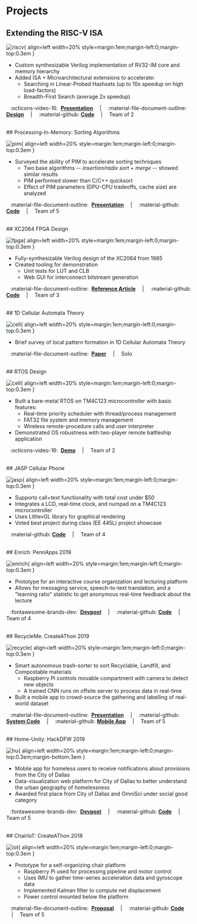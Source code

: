 # Projects

## Extending the RISC-V ISA

![riscv](assets/projects/RISCV_Logo.png){ align=left width=20% style=margin:1em;margin-left:0;margin-top:0.3em }

* Custom synthesizable Verilog implementation of RV32-IM core and memory hierarchy
* Added ISA + Microarchitectural extensions to accelerate:
    * Searching in Linear-Probed Hashsets (up to 10x speedup on high load-factors)
    * Breadth-First Search (average 2x speedup) 

&ensp; :octicons-video-16: &nbsp;[**Presentation**](https://vimeopro.com/utece/capstone2021spring/video/543700201)
&emsp;|&emsp; :material-file-document-outline: [**Design**](https://docs.google.com/document/d/1Ygt9UbJ5kYmJLXBvFtrCkNEAzlkYbvzGRgO9i6_9oP4/edit?usp=sharing)
&emsp;|&emsp; :material-github: [**Code**](https://github.com/Patt-Senior-Design/core-design)
&emsp;|&emsp; Team of 2



<br/>
## Processing-In-Memory: Sorting Algorithms

![pim](assets/projects/PIM.jpg){ align=left width=20% style=margin:1em;margin-left:0;margin-top:0.3em }

* Surveyed the ability of PIM to accelerate sorting techniques
    * Two base algorithms -- *insertion/radix sort* + *merge* -- showed similar results
    * PIM performed slower than C/C++ quicksort
    * Effect of PIM parameters (DPU-CPU tradeoffs, cache size) are analyzed

&ensp; :material-file-document-outline: &nbsp;[**Presentation**](https://docs.google.com/presentation/d/1zqjP24BIFGV1ArI6x-K1hgJrn6dM-mcpVgXRz3by6Ms/edit#slide=id.p)
&emsp;|&emsp; :material-github: [**Code**](https://github.com/yashparakh111/upmem-dpu)
&emsp;|&emsp; Team of 5



<br/>
## XC2064 FPGA Design

![fpga](assets/projects/FPGA.jpg){ align=left width=20% style=margin:1em;margin-left:0;margin-top:0.3em }

* Fully-synthesizable Verilog design of the XC2064 from 1985
* Created tooling for demonstration
    * Unit tests for LUT and CLB
    * Web GUI for interconnect bitstream generation

&ensp; :material-file-document-outline: &nbsp;[**Reference Article**](https://www.righto.com/2020/09/reverse-engineering-first-fpga-chip.html)
&emsp;|&emsp; :material-github: [**Code**](https://github.com/VLSI-Project/project)
&emsp;|&emsp; Team of 3



<br/>
## 1D Cellular Automata Theory

![cell](assets/projects/multi_choice.png){ align=left width=20% style=margin:1em;margin-left:0;margin-top:0.3em }

* Brief survey of local pattern formation in 1D Cellular Automata Theory  

&ensp; :material-file-document-outline: &nbsp;[**Paper**](https://drive.google.com/file/d/1pp3Ui8jZkbUepoJQDvJm0HQ-iSu-Dniv/view)
&emsp;|&emsp; Solo



<br/>
## RTOS Design

![cell](assets/projects/RTOS2.png){ align=left width=20% style=margin:1em;margin-left:0;margin-top:0.3em }

* Built a bare-metal RTOS on TM4C123 microcontroller with basic features:
    * Real-time priority scheduler with thread/process management 
    * FAT32 file system and memory management
    * Wireless remote-procedure calls and user interpreter 
* Demonstrated OS robustness with two-player remote battleship application

&ensp; :octicons-video-16: &nbsp;[**Demo**](https://www.youtube.com/watch?v=N1q2bLxdYYM)
&emsp;|&emsp; Team of 2


<br/>
## JASP Cellular Phone

![jasp](assets/projects/JASP2.jpg){ align=left width=20% style=margin:1em;margin-left:0;margin-top:0.3em }

* Supports call+text functionality with total cost under $50
* Integrates a LCD, real-time clock, and numpad on a TM4C123 microcontroller
* Uses LittlevGL library for graphical rendering
* Voted best project during class (EE 445L) project showcase

&ensp; :material-github: [**Code**](https://github.com/JASP-EE445L-Fall19/Phone_4C123)
&emsp;|&emsp; Team of 4



<br/>
## Enrich: PennApps 2019

![enrich](assets/projects/Enrich.png){ align=left width=20% style=margin:1em;margin-left:0;margin-top:0.3em }

* Prototype for an interactive course organization and lecturing platform
* Allows for messaging service, speech-to-text translation, and a "learning ratio" statistic 
 to get anonymous real-time feedback about the lecture 

&ensp; :fontawesome-brands-dev: &nbsp;[**Devpost**](https://devpost.com/software/enrich-an-education-platform-to-increase-collaboration)
&emsp;|&emsp; :material-github: [**Code**](https://github.com/arjunramesh99/Enrich)
&emsp;|&emsp; Team of 4



<br/>
## RecycleMe: CreateAThon 2019

![recycle](assets/projects/TeamTrash.png){ align=left width=20% style=margin:1em;margin-left:0;margin-top:0.3em }

* Smart autonomous trash-sorter to sort Recyclable, Landfill, and Compostable materials 
    * Raspberry Pi controls movable compartment with camera to detect new objects
    * A trained CNN runs on offsite server to process data in real-time
* Built a mobile app to crowd-source the gathering and labelling of real-world dataset

&ensp; :material-file-document-outline: &nbsp;[**Presentation**](https://docs.google.com/presentation/d/1hpvU2TW-b8DZ-9Plj63A9ec2fWhC68u3J7fawatYcz0/edit#slide=id.g6349289ee8_0_57)
&emsp;|&emsp; :material-github: [**System Code**](https://github.com/yashparakh111/createathon2019)
&emsp;|&emsp; :material-github: [**Mobile App**](https://github.com/yashparakh111/RecycleMe)
&emsp;|&emsp; Team of 5



<br/>
## Home-Unity: HackDFW 2019

![hu](assets/projects/HomeUnity.png){ align=left width=20% style=margin:1em;margin-left:0;margin-top:0.3em;margin-bottom:3em }

* Mobile app for homeless users to receive notifications about provisions from the City of 
 Dallas
* Data-visualization web platform for City of Dallas to better understand the 
 urban geography of homelessness
* Awarded first place from City of Dallas and OmniSci under social good category

&ensp; :fontawesome-brands-dev: &nbsp;[**Devpost**](https://devpost.com/software/home-unity-fctb5s)
&emsp;|&emsp; :material-github: [**Code**](https://github.com/yashparakh111/Home-Unity)
&emsp;|&emsp; Team of 5



<br/>
## ChairIoT: CreateAThon 2018

![iot](assets/projects/Chair1_crop.jpg){ align=left width=20% style=margin:1em;margin-left:0;margin-top:0.3em }

* Prototype for a self-organizing chair platform
    * Raspberry Pi used for processing pipeline and motor control
    * Uses IMU to gather time-series acceleration data and gyroscope data
    * Implemented Kalman filter to compute net displacement
    * Power control mounted below the platform

&ensp; :material-file-document-outline: &nbsp;[**Proposal**](https://drive.google.com/file/d/1ro5dI3SfT6lGEWr6IyF8sTGZJdI4XTpq/view?usp=sharing)
&emsp;|&emsp; :material-github: [**Code**](https://github.com/yashparakh111/Self-Organizing-Chair)
&emsp;|&emsp; Team of 5


<br/>
<br/>
